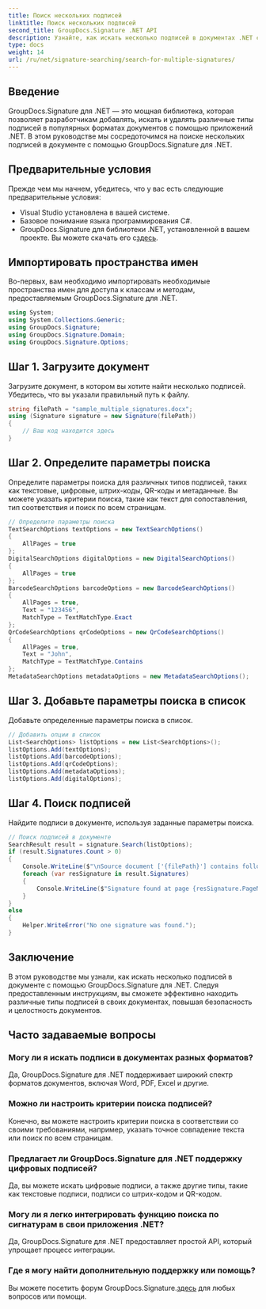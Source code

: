 ```yaml
---
title: Поиск нескольких подписей
linktitle: Поиск нескольких подписей
second_title: GroupDocs.Signature .NET API
description: Узнайте, как искать несколько подписей в документах .NET с помощью GroupDocs.Signature для обеспечения эффективной безопасности и целостности документов.
type: docs
weight: 14
url: /ru/net/signature-searching/search-for-multiple-signatures/
---
```

## Введение
GroupDocs.Signature для .NET — это мощная библиотека, которая позволяет разработчикам добавлять, искать и удалять различные типы подписей в популярных форматах документов с помощью приложений .NET. В этом руководстве мы сосредоточимся на поиске нескольких подписей в документе с помощью GroupDocs.Signature для .NET.
## Предварительные условия
Прежде чем мы начнем, убедитесь, что у вас есть следующие предварительные условия:
- Visual Studio установлена в вашей системе.
- Базовое понимание языка программирования C#.
- GroupDocs.Signature для библиотеки .NET, установленной в вашем проекте. Вы можете скачать его с[здесь](https://releases.groupdocs.com/signature/net/).

## Импортировать пространства имен
Во-первых, вам необходимо импортировать необходимые пространства имен для доступа к классам и методам, предоставляемым GroupDocs.Signature для .NET.
```csharp
using System;
using System.Collections.Generic;
using GroupDocs.Signature;
using GroupDocs.Signature.Domain;
using GroupDocs.Signature.Options;
```
## Шаг 1. Загрузите документ
Загрузите документ, в котором вы хотите найти несколько подписей. Убедитесь, что вы указали правильный путь к файлу.
```csharp
string filePath = "sample_multiple_signatures.docx";
using (Signature signature = new Signature(filePath))
{
    // Ваш код находится здесь
}
```
## Шаг 2. Определите параметры поиска
Определите параметры поиска для различных типов подписей, таких как текстовые, цифровые, штрих-коды, QR-коды и метаданные. Вы можете указать критерии поиска, такие как текст для сопоставления, тип соответствия и поиск по всем страницам.
```csharp
// Определите параметры поиска
TextSearchOptions textOptions = new TextSearchOptions()
{
    AllPages = true
};
DigitalSearchOptions digitalOptions = new DigitalSearchOptions()
{
    AllPages = true
};
BarcodeSearchOptions barcodeOptions = new BarcodeSearchOptions()
{
    AllPages = true,
    Text = "123456",
    MatchType = TextMatchType.Exact
};
QrCodeSearchOptions qrCodeOptions = new QrCodeSearchOptions()
{
    AllPages = true,
    Text = "John",
    MatchType = TextMatchType.Contains
};
MetadataSearchOptions metadataOptions = new MetadataSearchOptions();
```
## Шаг 3. Добавьте параметры поиска в список
Добавьте определенные параметры поиска в список.
```csharp
// Добавить опции в список
List<SearchOptions> listOptions = new List<SearchOptions>();
listOptions.Add(textOptions);
listOptions.Add(barcodeOptions);
listOptions.Add(qrCodeOptions);
listOptions.Add(metadataOptions);
listOptions.Add(digitalOptions);
```
## Шаг 4. Поиск подписей
Найдите подписи в документе, используя заданные параметры поиска.
```csharp
// Поиск подписей в документе
SearchResult result = signature.Search(listOptions);
if (result.Signatures.Count > 0)
{
    Console.WriteLine($"\nSource document ['{filePath}'] contains following signatures.");
    foreach (var resSignature in result.Signatures)
    {
        Console.WriteLine($"Signature found at page {resSignature.PageNumber} with type {resSignature.SignatureType} and Id#: {resSignature.SignatureId}");
    }
}
else
{
    Helper.WriteError("No one signature was found.");
}
```

## Заключение
В этом руководстве мы узнали, как искать несколько подписей в документе с помощью GroupDocs.Signature для .NET. Следуя предоставленным инструкциям, вы сможете эффективно находить различные типы подписей в своих документах, повышая безопасность и целостность документов.
## Часто задаваемые вопросы
### Могу ли я искать подписи в документах разных форматов?
Да, GroupDocs.Signature для .NET поддерживает широкий спектр форматов документов, включая Word, PDF, Excel и другие.
### Можно ли настроить критерии поиска подписей?
Конечно, вы можете настроить критерии поиска в соответствии со своими требованиями, например, указать точное совпадение текста или поиск по всем страницам.
### Предлагает ли GroupDocs.Signature для .NET поддержку цифровых подписей?
Да, вы можете искать цифровые подписи, а также другие типы, такие как текстовые подписи, подписи со штрих-кодом и QR-кодом.
### Могу ли я легко интегрировать функцию поиска по сигнатурам в свои приложения .NET?
Да, GroupDocs.Signature для .NET предоставляет простой API, который упрощает процесс интеграции.
### Где я могу найти дополнительную поддержку или помощь?
 Вы можете посетить форум GroupDocs.Signature.[здесь](https://forum.groupdocs.com/c/signature/13) для любых вопросов или помощи.